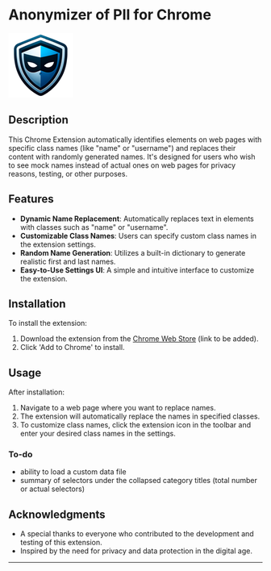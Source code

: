 # Anonymizer of PII for Chrome

![Anonymizer Icon](icons/icon128.png)

## Description
This Chrome Extension automatically identifies elements on web pages with specific class names (like "name" or "username") and replaces their content with randomly generated names. It's designed for users who wish to see mock names instead of actual ones on web pages for privacy reasons, testing, or other purposes.

## Features
- **Dynamic Name Replacement**: Automatically replaces text in elements with classes such as "name" or "username".
- **Customizable Class Names**: Users can specify custom class names in the extension settings.
- **Random Name Generation**: Utilizes a built-in dictionary to generate realistic first and last names.
- **Easy-to-Use Settings UI**: A simple and intuitive interface to customize the extension.

## Installation
To install the extension:
1. Download the extension from the [Chrome Web Store](#) (link to be added).
2. Click 'Add to Chrome' to install.

## Usage
After installation:
1. Navigate to a web page where you want to replace names.
2. The extension will automatically replace the names in specified classes.
3. To customize class names, click the extension icon in the toolbar and enter your desired class names in the settings.

### To-do
- ability to load a custom data file
- summary of selectors under the collapsed category titles (total number or actual selectors)

## Acknowledgments
- A special thanks to everyone who contributed to the development and testing of this extension.
- Inspired by the need for privacy and data protection in the digital age.

---
